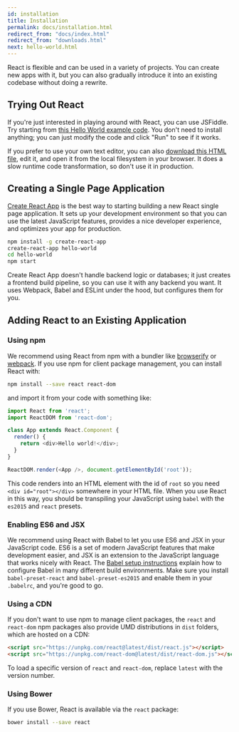 ```yaml
---
id: installation
title: Installation
permalink: docs/installation.html
redirect_from: "docs/index.html"
redirect_from: "downloads.html"
next: hello-world.html
---
```


React is flexible and can be used in a variety of projects. You can create new apps with it, but you can also gradually introduce it into an existing codebase without doing a rewrite.

## Trying Out React

If you're just interested in playing around with React, you can use JSFiddle. Try starting from [this Hello World example code](https://jsfiddle.net/cnguj5va/). You don't need to install anything; you can just modify the code and click "Run" to see if it works.

If you prefer to use your own text editor, you can also <a href="/react/downloads/single-file-example.html" download="hello.html">download this HTML file</a>, edit it, and open it from the local filesystem in your browser. It does a slow runtime code transformation, so don't use it in production.

## Creating a Single Page Application

[Create React App](http://github.com/facebookincubator/create-react-app) is the best way to starting building a new React single page application. It sets up your development environment so that you can use the latest JavaScript features, provides a nice developer experience, and optimizes your app for production.

```bash
npm install -g create-react-app
create-react-app hello-world
cd hello-world
npm start
```

Create React App doesn't handle backend logic or databases; it just creates a frontend build pipeline, so you can use it with any backend you want. It uses Webpack, Babel and ESLint under the hood, but configures them for you.

## Adding React to an Existing Application

### Using npm

We recommend using React from npm with a bundler like [browserify](http://browserify.org/) or [webpack](https://webpack.github.io/). If you use npm for client package management, you can install React with:

```bash
npm install --save react react-dom
```

and import it from your code with something like:

```js
import React from 'react';
import ReactDOM from 'react-dom';

class App extends React.Component {
  render() {
    return <div>Hello world!</div>;
  }
}

ReactDOM.render(<App />, document.getElementById('root'));
```

This code renders into an HTML element with the id of `root` so you need `<div id="root"></div>` somewhere in your HTML file. When you use React in this way, you should be transpiling your JavaScript using `babel` with the `es2015` and `react` presets.

### Enabling ES6 and JSX

We recommend using React with Babel to let you use ES6 and JSX in your JavaScript code. ES6 is a set of modern JavaScript features that make development easier, and JSX is an extension to the JavaScript language that works nicely with React. The [Babel setup instructions](https://babeljs.io/docs/setup/) explain how to configure Babel in many different build environments. Make sure you install `babel-preset-react` and `babel-preset-es2015` and enable them in your `.babelrc`, and you're good to go.

### Using a CDN

If you don't want to use npm to manage client packages, the `react` and `react-dom` npm packages also provide UMD distributions in `dist` folders, which are hosted on a CDN:

```html
<script src="https://unpkg.com/react@latest/dist/react.js"></script>
<script src="https://unpkg.com/react-dom@latest/dist/react-dom.js"></script>
```

To load a specific version of `react` and `react-dom`, replace `latest` with the version number.

### Using Bower

If you use Bower, React is available via the `react` package:

```bash
bower install --save react
```

